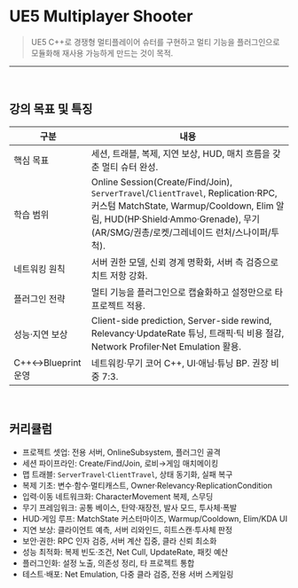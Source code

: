 # UE5 Multiplayer Shooter
> UE5 C++로 경쟁형 멀티플레이어 슈터를 구현하고 멀티 기능을 플러그인으로 모듈화해 재사용 가능하게 만드는 것이 목적.

---

<br>

## 강의 목표 및 특징

| 구분 | 내용 |
|---|---|
| 핵심 목표 | 세션, 트래블, 복제, 지연 보상, HUD, 매치 흐름을 갖춘 멀티 슈터 완성. |
| 학습 범위 | Online Session(Create/Find/Join), `ServerTravel`/`ClientTravel`, Replication·RPC, 커스텀 MatchState, Warmup/Cooldown, Elim 알림, HUD(HP·Shield·Ammo·Grenade), 무기(AR/SMG/권총/로켓/그레네이드 런처/스나이퍼/투척). |
| 네트워킹 원칙 | 서버 권한 모델, 신뢰 경계 명확화, 서버 측 검증으로 치트 저항 강화. |
| 플러그인 전략 | 멀티 기능을 플러그인으로 캡슐화하고 설정만으로 타 프로젝트 적용. |
| 성능·지연 보상 | Client-side prediction, Server-side rewind, Relevancy·UpdateRate 튜닝, 트래픽·틱 비용 절감, Network Profiler·Net Emulation 활용. |
| C++↔Blueprint 운영 | 네트워킹·무기 코어 C++, UI·애님·튜닝 BP. 권장 비중 7:3. |

<br>

## 커리큘럼

- 프로젝트 셋업: 전용 서버, OnlineSubsystem, 플러그인 골격
- 세션 파이프라인: Create/Find/Join, 로비→게임 매치메이킹
- 맵 트래블: `ServerTravel`·`ClientTravel`, 상태 동기화, 실패 복구
- 복제 기초: 변수·함수·멀티캐스트, Owner·Relevancy·ReplicationCondition
- 입력·이동 네트워크화: CharacterMovement 복제, 스무딩
- 무기 프레임워크: 공통 베이스, 탄약·재장전, 발사 모드, 투사체·폭발
- HUD·게임 루프: MatchState 커스터마이즈, Warmup/Cooldown, Elim/KDA UI
- 지연 보상: 클라이언트 예측, 서버 리와인드, 히트스캔·투사체 판정
- 보안·권한: RPC 인자 검증, 서버 계산 집중, 클라 신뢰 최소화
- 성능 최적화: 복제 빈도·조건, Net Cull, UpdateRate, 패킷 예산
- 플러그인화: 설정 노출, 의존성 정리, 타 프로젝트 통합
- 테스트·배포: Net Emulation, 다중 클라 검증, 전용 서버 스케일링
